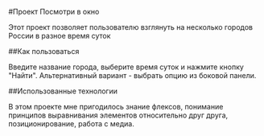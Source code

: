 #Проект Посмотри в окно

Этот проект позволяет пользователю взглянуть на несколько городов России в разное время суток

##Как пользоваться

Введите название города, выберите время суток и нажмите кнопку "Найти".
Альтернативный вариант - выбрать опцию из боковой панели.

##Использованные технологии

В этом проекте мне пригодилось знание флексов, понимание принципов выравнивания элементов относительно друг друга, позиционирование, работа с медиа.